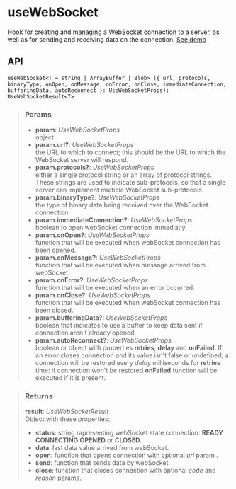 # useWebSocket
Hook for creating and managing a [WebSocket](https://developer.mozilla.org/en-US/docs/Web/API/WebSocket) connection to a server, as well as for sending and receiving data on the connection. [See demo](https://react-tools.ndria.dev/#/hooks/api-dom/useWebSocket)

## API

```tsx
useWebSocket<T = string | ArrayBuffer | Blob> ({ url, protocols, binaryType, onOpen, onMessage, onError, onClose, immediateConnection, bufferingData, autoReconnect }: UseWebSocketProps): UseWebSocketResult<T>
```


> ### Params
>
> - __param__: _UseWebSocketProps_  
object
> - __param.url?__: _UseWebSocketProps_  
the URL to which to connect; this should be the URL to which the WebSocket server will respond.
> - __param.protocols?__: _UseWebSocketProps_  
either a single protocol string or an array of protocol strings. These strings are used to indicate sub-protocols, so that a single server can implement multiple WebSocket sub-protocols.
> - __param.binaryType?__: _UseWebSocketProps_  
the type of binary data being received over the WebSocket connection.
> - __param.immediateConnection?__: _UseWebSocketProps_  
boolean to open webSocket connection immediatly.
> - __param.onOpen?__: _UseWebSocketProps_  
function that will be executed when webSocket connection has been opened.
> - __param.onMessage?__: _UseWebSocketProps_  
function that will be executed when message arrived from webSocket.
> - __param.onError?__: _UseWebSocketProps_  
function that will be executed when an error occurred.
> - __param.onClose?__: _UseWebSocketProps_  
function that will be executed when webSocket connection has been closed.
> - __param.bufferingData?__: _UseWebSocketProps_  
boolean that indicates to use a buffer to keep data sent if connection aren't already opened.
> - __param.autoReconnect?__: _UseWebSocketProps_  
boolean or object with properties __retries__, __delay__ and __onFailed__. If an error closes connection and its value isn't false or undefined, a connection will be restored every _delay_ milliseconds for __retries__ time: if connection won't be restored __onFailed__ function will be executed if it is present.
>



> ### Returns
>
> __result__:  _UseWebSocketResult_  
> Object with these properties:
> - __status__: string rapresenting webSocket state connection: __READY__ __CONNECTING__ __OPENED__ or __CLOSED__.
> - __data__: last data value arrived from webSocket.
> - __open__: function that opens connection with optional _url_ param .
> - __send__: function that sends data by webSocket.
> - __close__: function that closes connection with optional _code_ and _reason_ params.
>